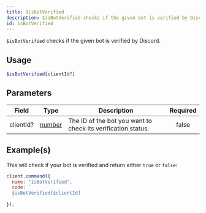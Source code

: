```yaml
---
title: $isBotVerified
description: $isBotVerified checks if the given bot is verified by Discord.
id: isBotVerified
---
```


`$isBotVerified` checks if the given bot is verified by Discord.

## Usage

```php
$isBotVerified[clientId?]
```

## Parameters

| Field     | Type                                                                                              | Description                                                  | Required |
| --------- | ------------------------------------------------------------------------------------------------- | ------------------------------------------------------------ | :------: |
| clientId? | [number](https://developer.mozilla.org/en-US/docs/Web/JavaScript/Reference/Global_Objects/Number) | The ID of the bot you want to check its verification status. |  false   |

## Example(s)

This will check if your bot is verified and return either `true` or `false`:

```javascript
client.command({
  name: "isBotVerified",
  code: `
  $isBotVerified[$clientId]
  `
});
```
